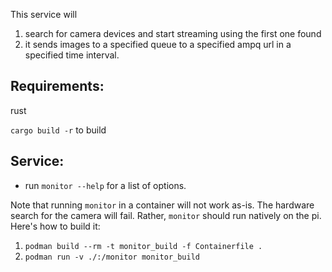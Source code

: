This service will

1. search for camera devices and start streaming using the first one found
2. it sends images to a specified queue to a specified ampq url in a specified time interval.

## Requirements:

rust

`cargo build -r` to build

## Service:

- run `monitor --help` for a list of options.

Note that running `monitor` in a container will not work as-is. The hardware search for the camera will fail. Rather, `monitor` should run natively on the pi. Here's how to build it:

  1. `podman build --rm -t monitor_build -f Containerfile .`
  1. `podman run -v ./:/monitor monitor_build` 
